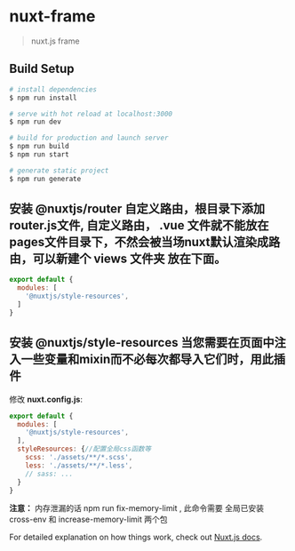 # nuxt-frame

> nuxt.js frame

## Build Setup

``` bash
# install dependencies
$ npm run install

# serve with hot reload at localhost:3000
$ npm run dev

# build for production and launch server
$ npm run build
$ npm run start

# generate static project
$ npm run generate

```

## 安装 @nuxtjs/router 自定义路由，根目录下添加router.js文件, 自定义路由， .vue 文件就不能放在pages文件目录下，不然会被当场nuxt默认渲染成路由，可以新建个 views 文件夹 放在下面。

```js
export default {
  modules: [
    '@nuxtjs/style-resources',
  ]
}
```


## 安装 @nuxtjs/style-resources 当您需要在页面中注入一些变量和mixin而不必每次都导入它们时，用此插件

修改 **nuxt.config.js**:
```js
export default {
  modules: [
    '@nuxtjs/style-resources',
  ],
  styleResources: {//配置全局css函数等
    scss: './assets/**/*.scss',
    less: './assets/**/*.less',
    // sass: ...
  }
}
```

**注意：**
    内存泄漏的话  npm run fix-memory-limit  , 此命令需要 全局已安装 cross-env 和 increase-memory-limit 两个包


For detailed explanation on how things work, check out [Nuxt.js docs](https://nuxtjs.org).
